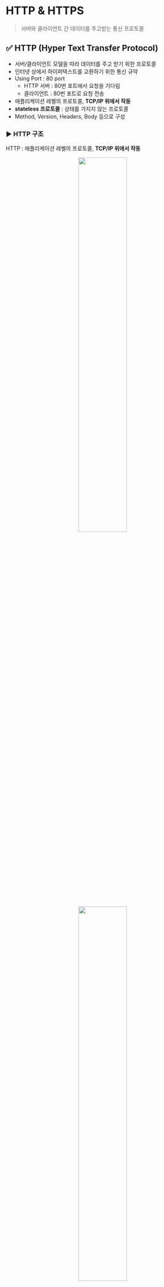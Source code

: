 # HTTP & HTTPS
> 서버와 클라이언트 간 데이터를 주고받는 통신 프로토콜 

## ✅ HTTP (Hyper Text Transfer Protocol)
- 서버/클라이언트 모델을 따라 데이터를 주고 받기 위한 프로토콜
- 인터넷 상에서 하이퍼텍스트를 교환하기 위한 통신 규약
- Using Port : 80 port
    - HTTP 서버 : 80번 포트에서 요청을 기다림
    - 클라이언트 : 80번 포트로 요청 전송
- 애플리케이션 레벨의 프로토콜, **TCP/IP 위에서 작동**
- **stateless 프로토콜** : 상태를 가지지 않는 프로토콜
- Method, Version, Headers, Body 등으로 구성

### ▶️ HTTP 구조
HTTP : 애플리케이션 레벨의 프로토콜, **TCP/IP 위에서 작동** <br>
<div align="center">
<img src="https://user-images.githubusercontent.com/66112716/197479841-51b12482-8f7b-4406-ad70-b7abeb8ad115.png" width="50%">
<img src="https://user-images.githubusercontent.com/66112716/197479899-9f583206-4b83-4ad1-9fc7-50550d45755a.png" width="50%">
</div>

> [사진 출처](https://dev.classmethod.jp/articles/about-http/)

### ▶️ Request 메세지
- `Start line`, `Headers`, `Body`로 이루어짐

1. `Start Line` : 요청의 첫번째 줄
    - HTTP Method : 해당 요청이 의도한 액션의 정의부 (`GET`, `POST`, `DELETE`)
    - Request target : 해당 요청이 전송되는 목표 url
    - HTTP Version : 사용되는 HTTP 버전 정보, ex) `HTTP/1.1`

2. `Headers` : 요청에 대한 추가 정보(meta data)
    - `Key:value` 형태로 이루어짐
    ```
    Headers: {
        Host: 요청 전송 url ex) www.naver.com
        User-Agent: 요청을 보내는 클라이언트 정보 ex) chrome, firefox, ...
        Content-Type: 해당 요청이 보내는 메세지 body 타입 ex) application/json
        Content-Length: body 내용의 길이
        Authorization: 회원의 인증/인가를 처리하기 위한 로그인 토큰
    }
    ```

3. `Body` : 해당 요청의 실제 내용
    ```
    Body: {
        "user_email" : "gdscssu@google.com"
        "user_password" : "1234"
    }
    ```

### ▶️ Response 메세지
- `Status line`, `Headers`, `Body`로 이루어짐

1. `Status Line` : 응답의 상태줄
    - HTTP Version : 요청의 HTTP 버전
    - Status Code : 응답 메시지의 상태 코드
    - Status Text : 응답 메시지의 상태 설명 텍스트

    ex) `HTTP/1.1 404 NOT FOUND`, `HTTP/1.1 200 SUCCESS` <br>

2. `Headers` : Request message의 Headers와 동일
    - 응답의 추가 정보를 담는 부분
    - Response Message에서만 사용하는 헤더 정보도 있음

3. `Body` : Request message의 Body와 동일
    - 가장 많이 사용되는 Body 데이터 타입 : `JSON`

## ✅ HTTPS (Hyper Text Transfer Protocol Secure)
- HTTP에 **데이터 암호화**가 추가된 프로토콜
- Using Port : 443 port
- 네트워크 상에서 제 3자가 중간에 정보를 볼 수 없도록 데이터 암호화

### ▶️ HTTPS의 암호화 방법
HTTPS : 대칭키 암호화 방식 & 비대칭키 암호화 방식

### ▶️ 대칭키 암호화
- 클라이언트와 서버가 동일한 키를 사용해 암호화/복호화 진행
- 키가 노출될 경우 매우 위험함
- 연산 속도 빠름

### ▶️ 비대칭키 암호화
- 1개의 쌍으로 구성된 공개키와 개인키를 암호화/복호화 하는 데에 사용
- 키가 노출되어도 비교적 안전
- 연산 속도 느림

### ▶️ 비대칭키 암호화
<p align="center"><img src="https://user-images.githubusercontent.com/66112716/157616290-f90cce9c-db9f-494e-8bd6-caa6f1f0b5de.png" width="700" height="250"></p>

> [사진 출처](https://velog.io/@minj9_6/%EB%8C%80%EC%B9%AD%ED%82%A4%EC%99%80-%EB%B9%84%EB%8C%80%EC%B9%AD%ED%82%A4%EB%8A%94-%EB%AC%B4%EC%8A%A8-%EC%B0%A8%EC%9D%B4%EA%B0%80-%EC%9E%88%EC%9D%84%EA%B9%8C)

- **비대칭키 암호화** : 공개키/개인키 암호화 방식
    - **공개키** : 모두에게 공개 가능한 키
    - **개인키** : 본인만 가지고 있는 키 (비공개)

- **공개키 암호화** : 공개키로 암호화를 할 경우 **개인키로만 복호화 가능**
    - 개인키 : 본인만 가지고 있기에 본인만 볼 수 있음
- **개인키 암호화** : 개인키로 암호화할 경우 **공개키로만 복호화 가능**
    - 공개키 : 모두에게 공개
    - 본인이 인증한 정보임을 알아 신뢰성 보장 가능

### ▶️ HTTPS 연결 과정 성립 흐름
1. 클라이언트(브라우저) → 서버로의 최초 연결 시도
2. 서버 : 공개키를 브라우저에 넘김
3. 클라이언트(브라우저) : 인증서(공개키)의 유효성 검사 → 세션키 발급
4. 클라이언트(브라우저) : 세션키 보관, 서버의 공개키로 세션키 암호화해 서버로 전송
5. 서버 : 개인키로 암호화된 세션키 복호화 → 세션키 얻음
6. 클라이언트 & 서버 : 동일한 세션키 공유 → 데이터 전달 시 세션키로 암호화/복호화 진행    
<br>

> 참고 자료 : https://mangkyu.tistory.com/98